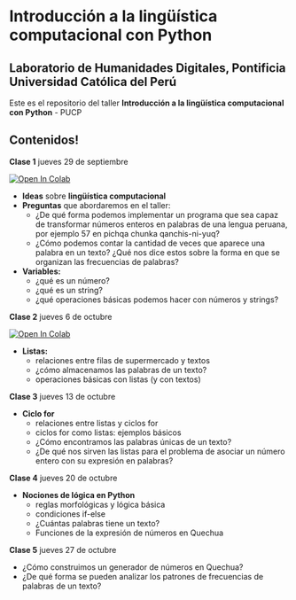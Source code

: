 # Introducción a la lingüística computacional con Python

## Laboratorio de Humanidades Digitales, Pontificia Universidad Católica del Perú

Este es el repositorio del taller **Introducción a la lingüística computacional con Python** - PUCP

## Contenidos!

**Clase 1** jueves 29 de septiembre

[![Open In Colab](https://colab.research.google.com/assets/colab-badge.svg)](http://colab.research.google.com/github/lab-humanidades-digitales-pucp/taller-python-linguistas/blob/main/clases/clase1-problemas-variables.ipynb) 

- **Ideas** sobre **lingüística computacional**
- **Preguntas** que abordaremos en el taller: 
    - ¿De qué forma podemos implementar un programa que sea capaz de transformar números enteros en palabras de una lengua peruana, por ejemplo 57 en pichqa chunka qanchis-ni-yuq?
    - ¿Cómo podemos contar la cantidad de veces que aparece una palabra en un texto? ¿Qué nos dice estos sobre la forma en que se organizan las frecuencias de palabras?
- **Variables:** 
    - ¿qué es un número?
    - ¿qué es un string?
    - ¿qué operaciones básicas podemos hacer con números y strings?

**Clase 2** jueves 6 de octubre

[![Open In Colab](https://colab.research.google.com/assets/colab-badge.svg)](http://colab.research.google.com/github/lab-humanidades-digitales-pucp/taller-python-linguistas/blob/main/clases/clase2-listas.ipynb) 

- **Listas:** 
    - relaciones entre filas de supermercado y textos
    - ¿cómo almacenamos las palabras de un texto?
    - operaciones básicas con listas (y con textos)
    
    
**Clase 3** jueves 13 de octubre

- **Ciclo for**
    - relaciones entre listas y ciclos for
    - ciclos for como listas: ejemplos básicos
    - ¿Cómo encontramos las palabras únicas de un texto?
    - ¿De qué nos sirven las listas para el problema de asociar un número entero con su expresión en palabras?
    
    
**Clase 4** jueves 20 de octubre

- **Nociones de lógica en Python**
    - reglas morfológicas y lógica básica
    - condiciones if-else
    - ¿Cuántas palabras tiene un texto?
    - Funciones de la expresión de números en Quechua
    
    
**Clase 5** jueves 27 de octubre

* ¿Cómo construimos un generador de números en Quechua?
* ¿De qué forma se pueden analizar los patrones de frecuencias de palabras de un texto?
 